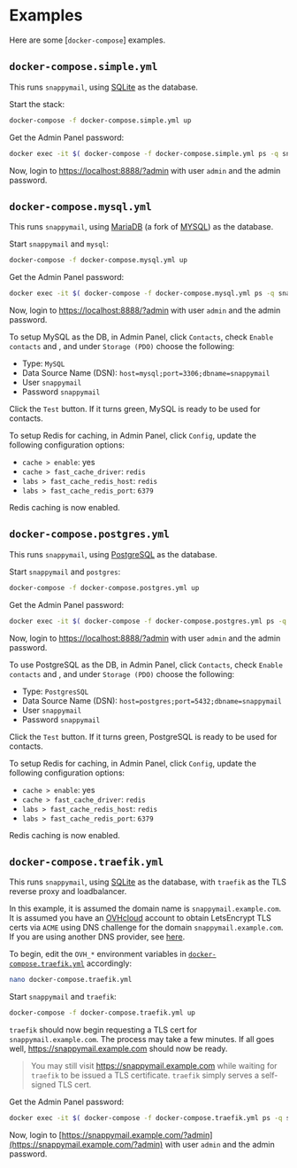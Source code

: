 # Examples

Here are some [`docker-compose`] examples.

## `docker-compose.simple.yml`

This runs `snappymail`, using [SQLite](https://www.sqlite.org/index.html) as the database.

Start the stack:

```sh
docker-compose -f docker-compose.simple.yml up
```

Get the Admin Panel password:

```sh
docker exec -it $( docker-compose -f docker-compose.simple.yml ps -q snappymail ) cat /snappymail/data/_data_/_default_/admin_password.txt
```

Now, login to [https://localhost:8888/?admin](https://localhost:8888/?admin) with user `admin` and the admin password.

## `docker-compose.mysql.yml`

This runs `snappymail`, using [MariaDB](https://mariadb.org/) (a fork of [MYSQL](https://www.mysql.com/)) as the database.

Start `snappymail` and `mysql`:

```sh
docker-compose -f docker-compose.mysql.yml up
```

Get the Admin Panel password:

```sh
docker exec -it $( docker-compose -f docker-compose.mysql.yml ps -q snappymail ) cat /snappymail/data/_data_/_default_/admin_password.txt
```

Now, login to [https://localhost:8888/?admin](https://localhost:8888/?admin) with user `admin` and the admin password.

To setup MySQL as the DB, in Admin Panel, click `Contacts`, check `Enable contacts` and , and under `Storage (PDO)` choose the following:

- Type: `MySQL`
- Data Source Name (DSN): `host=mysql;port=3306;dbname=snappymail`
- User `snappymail`
- Password `snappymail`

Click the `Test` button. If it turns green, MySQL is ready to be used for contacts.

To setup Redis for caching, in Admin Panel, click `Config`, update the following configuration options:

- `cache > enable`: yes
- `cache > fast_cache_driver`: `redis`
- `labs > fast_cache_redis_host`: `redis`
- `labs > fast_cache_redis_port`: `6379`

Redis caching is now enabled.

## `docker-compose.postgres.yml`

This runs `snappymail`, using [PostgreSQL](https://hub.docker.com/_/postgres) as the database.

Start `snappymail` and `postgres`:

```sh
docker-compose -f docker-compose.postgres.yml up
```

Get the Admin Panel password:

```sh
docker exec -it $( docker-compose -f docker-compose.postgres.yml ps -q snappymail ) cat /snappymail/data/_data_/_default_/admin_password.txt
```

Now, login to [https://localhost:8888/?admin](https://localhost:8888/?admin) with user `admin` and the admin password.

To use PostgreSQL as the DB, in Admin Panel, click `Contacts`, check `Enable contacts` and , and under `Storage (PDO)` choose the following:

- Type: `PostgresSQL`
- Data Source Name (DSN): `host=postgres;port=5432;dbname=snappymail`
- User `snappymail`
- Password `snappymail`

Click the `Test` button. If it turns green, PostgreSQL is ready to be used for contacts.

To setup Redis for caching, in Admin Panel, click `Config`, update the following configuration options:

- `cache > enable`: yes
- `cache > fast_cache_driver`: `redis`
- `labs > fast_cache_redis_host`: `redis`
- `labs > fast_cache_redis_port`: `6379`

Redis caching is now enabled.

## `docker-compose.traefik.yml`

This runs `snappymail`, using [SQLite](https://www.sqlite.org/index.html) as the database, with `traefik` as the TLS reverse proxy and loadbalancer.

In this example, it is assumed the domain name is `snappymail.example.com`. It is assumed you have an [OVHcloud](https://www.ovh.com/auth/) account to obtain LetsEncrypt TLS certs via `ACME` using DNS challenge for the domain `snappymail.example.com`. If you are using another DNS provider, see [here](https://doc.traefik.io/traefik/https/acme/#providers).

To begin, edit the `OVH_*` environment variables in [`docker-compose.traefik.yml`](docker-compose.traefik.yml) accordingly:

```sh
nano docker-compose.traefik.yml
```

Start `snappymail` and `traefik`:

```sh
docker-compose -f docker-compose.traefik.yml up
```

`traefik` should now begin requesting a TLS cert for `snappymail.example.com`. The process may take a few minutes. If all goes well, https://snappymail.example.com should now be ready.

> You may still visit https://snappymail.example.com while waiting for `traefik` to be issued a TLS certificate. `traefik` simply serves a self-signed TLS cert.

Get the Admin Panel password:

```sh
docker exec -it $( docker-compose -f docker-compose.traefik.yml ps -q snappymail ) cat /snappymail/data/_data_/_default_/admin_password.txt
```

Now, login to [https://snappymail.example.com/?admin](https://snappymail.example.com/?admin) with user `admin` and the admin password.
